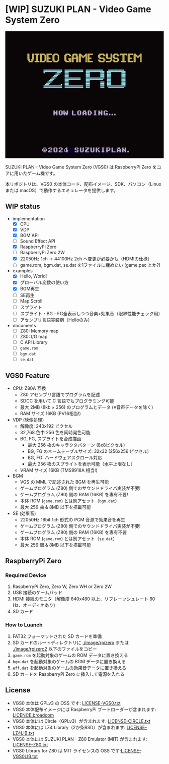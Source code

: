 # [WIP] SUZUKI PLAN - Video Game System Zero

![logo](logo.png)

SUZUKI PLAN - Video Game System Zero (VGS0) は RaspberryPi Zero をコアに用いたゲーム機です。

本リポジトリは、VGS0 の本体コード、配布イメージ、SDK、パソコン（Linux または macOS）で動作するエミュレータを提供します。

## WIP status

- implementation
  - [x] CPU
  - [x] VDP
  - [x] BGM API
  - [ ] Sound Effect API
  - [x] RaspberryPi Zero
  - [ ] RaspberryPi Zero 2W
  - [x] 22050Hz 1ch -> 44100Hz 2ch へ変更が必要かも（HDMIの仕様）
  - [ ] game.rom, bgm.dat, se.dat を1ファイルに纏めたい (game.pac とか?)
- examples
  - [x] Hello, World!
  - [x] グローバル変数の使い方
  - [x] BGM再生
  - [ ] SE再生
  - [ ] Map Scroll
  - [ ] スプライト
  - [ ] スプライト・BG・FG全表示しつつ音楽+効果音（限界性能チェック用）
  - [ ] アセンブリ言語実装例（Helloのみ）
- documents
  - [ ] Z80: Memory map
  - [ ] Z80: I/O map
  - [ ] C API Library
  - [ ] `game.rom`
  - [ ] `bgm.dat`
  - [ ] `se.dat`

## VGS0 Feature

- CPU: Z80A 互換
  - Z80 アセンブリ言語でプログラムを記述
  - SDCC を用いて C 言語でもプログラミング可能
  - 最大 2MB (8kb × 256) のプログラムとデータ (※音声データを除く)
  - RAM サイズ 16KB (PV16相当!)
- VDP (映像処理)
  - 解像度: 240x192 ピクセル
  - 32,768 色中 256 色を同時発色可能
  - BG, FG, スプライトを合成描画
    - 最大 256 枚のキャラクタパターン (8x8ピクセル)
    - BG, FG のネームテーブルサイズ: 32x32 (256x256 ピクセル)
    - BG, FG: ハードウェアスクロール対応
    - 最大 256 枚のスプライトを表示可能（水平上限なし）
  - VRAM サイズ 16KB (TMS9918A 相当!)
- BGM
  - VGS の MML で記述された BGM を再生可能
  - ゲームプログラム (Z80) 側でのサウンドドライバ実装が不要!
  - ゲームプログラム (Z80) 側の RAM (16KB) を専有不要!
  - 本体 ROM (`game.rom`) とは別アセット（`bgm.dat`）
  - 最大 256 曲 & 8MB 以下を搭載可能
- SE (効果音)
  - 22050Hz 16bit 1ch 形式の PCM 音源で効果音を再生
  - ゲームプログラム (Z80) 側でのサウンドドライバ実装が不要!
  - ゲームプログラム (Z80) 側の RAM (16KB) を専有不要
  - 本体 ROM (`game.rom`) とは別アセット（`se.dat`）
  - 最大 256 個 & 8MB 以下を搭載可能

## RaspberryPi Zero

### Required Device

1. RaspberryPi Zero, Zero W, Zero WH or Zero 2W
2. USB 接続のゲームパッド
3. HDMI 接続のモニタ（解像度 640x480 以上、リフレーッシュレート 60 Hz、オーディオあり）
4. SD カード

### How to Luanch

1. FAT32 フォーマットされた SD カードを準備
2. SD カードのルートディレクトリに [./image/rpizero](./image/rpizero) または [./image/rpizero2](./image/rpizero2) 以下のファイルをコピー
3. `game.rom` を起動対象のゲームの ROM データに置き換える
4. `bgm.dat` を起動対象のゲームの BGM データに置き換える
5. `eff.dat` を起動対象のゲームの効果音データに置き換える
6. SD カードを RaspberryPi Zero に挿入して電源を入れる

## License

- VGS0 本体は GPLv3 の OSS です: [LICENSE-VGS0.txt](./LICENSE_VGS0.txt)
- VGS0 本体配布イメージには RaspberryPi ブートローダーが含まれます: [LICENCE.broadcom](./LICENCE.broadcom)
- VGS0 本体には Circle（GPLv3）が含まれます: [LICENSE-CIRCLE.txt](./LICENSE-CIRCLE.txt)
- VGS0 本体には LZ4 Library（2か条BSD）が含まれます: [LICENSE-LZ4LIB.txt](./LICENSE-LZ4LIB.txt)
- VGS0 本体には SUZUKI PLAN - Z80 Emulator (MIT) が含まれます: [LICENSE-Z80.txt](./LICENSE-Z80.txt)
- VGS0 Library for Z80 は MIT ライセンスの OSS です:[LICENSE-VGS0LIB.txt](./LICENSE_VGS0LIB.txt)
